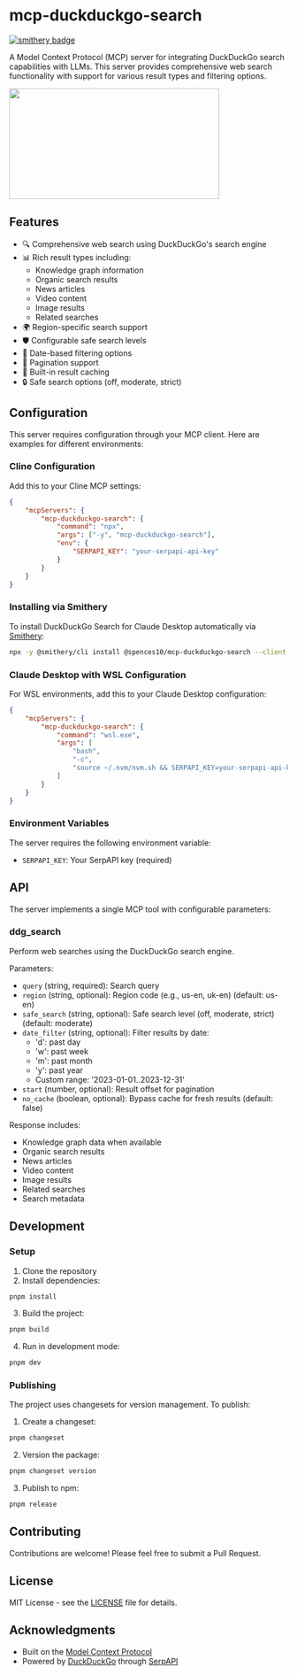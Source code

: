 # mcp-duckduckgo-search

[![smithery badge](https://smithery.ai/badge/@spences10/mcp-duckduckgo-search)](https://smithery.ai/server/@spences10/mcp-duckduckgo-search)

A Model Context Protocol (MCP) server for integrating DuckDuckGo
search capabilities with LLMs. This server provides comprehensive web
search functionality with support for various result types and
filtering options.

<a href="https://glama.ai/mcp/servers/v99lwtriyk">
  <img width="380" height="200" src="https://glama.ai/mcp/servers/v99lwtriyk/badge" />
</a>


## Features

- 🔍 Comprehensive web search using DuckDuckGo's search engine
- 📊 Rich result types including:
  - Knowledge graph information
  - Organic search results
  - News articles
  - Video content
  - Image results
  - Related searches
- 🌍 Region-specific search support
- 🛡️ Configurable safe search levels
- 📅 Date-based filtering options
- 📄 Pagination support
- 💾 Built-in result caching
- 🔒 Safe search options (off, moderate, strict)

## Configuration

This server requires configuration through your MCP client. Here are
examples for different environments:

### Cline Configuration

Add this to your Cline MCP settings:

```json
{
	"mcpServers": {
		"mcp-duckduckgo-search": {
			"command": "npx",
			"args": ["-y", "mcp-duckduckgo-search"],
			"env": {
				"SERPAPI_KEY": "your-serpapi-api-key"
			}
		}
	}
}
```

### Installing via Smithery

To install DuckDuckGo Search for Claude Desktop automatically via [Smithery](https://smithery.ai/server/@spences10/mcp-duckduckgo-search):

```bash
npx -y @smithery/cli install @spences10/mcp-duckduckgo-search --client claude
```

### Claude Desktop with WSL Configuration

For WSL environments, add this to your Claude Desktop configuration:

```json
{
	"mcpServers": {
		"mcp-duckduckgo-search": {
			"command": "wsl.exe",
			"args": [
				"bash",
				"-c",
				"source ~/.nvm/nvm.sh && SERPAPI_KEY=your-serpapi-api-key /home/username/.nvm/versions/node/v20.12.1/bin/npx mcp-duckduckgo-search"
			]
		}
	}
}
```

### Environment Variables

The server requires the following environment variable:

- `SERPAPI_KEY`: Your SerpAPI key (required)

## API

The server implements a single MCP tool with configurable parameters:

### ddg_search

Perform web searches using the DuckDuckGo search engine.

Parameters:

- `query` (string, required): Search query
- `region` (string, optional): Region code (e.g., us-en, uk-en)
  (default: us-en)
- `safe_search` (string, optional): Safe search level (off, moderate,
  strict) (default: moderate)
- `date_filter` (string, optional): Filter results by date:
  - 'd': past day
  - 'w': past week
  - 'm': past month
  - 'y': past year
  - Custom range: '2023-01-01..2023-12-31'
- `start` (number, optional): Result offset for pagination
- `no_cache` (boolean, optional): Bypass cache for fresh results
  (default: false)

Response includes:

- Knowledge graph data when available
- Organic search results
- News articles
- Video content
- Image results
- Related searches
- Search metadata

## Development

### Setup

1. Clone the repository
2. Install dependencies:

```bash
pnpm install
```

3. Build the project:

```bash
pnpm build
```

4. Run in development mode:

```bash
pnpm dev
```

### Publishing

The project uses changesets for version management. To publish:

1. Create a changeset:

```bash
pnpm changeset
```

2. Version the package:

```bash
pnpm changeset version
```

3. Publish to npm:

```bash
pnpm release
```

## Contributing

Contributions are welcome! Please feel free to submit a Pull Request.

## License

MIT License - see the [LICENSE](LICENSE) file for details.

## Acknowledgments

- Built on the
  [Model Context Protocol](https://github.com/modelcontextprotocol)
- Powered by [DuckDuckGo](https://duckduckgo.com) through
  [SerpAPI](https://serpapi.com)